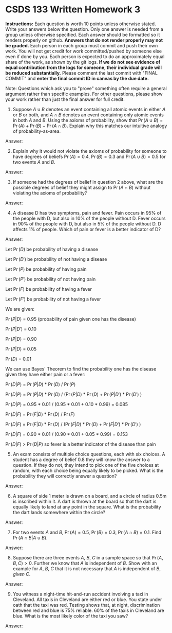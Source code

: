 # CSDS 133 Written Homework 3
**Instructions:** Each question is worth 10 points unless otherwise stated. Write your answers below the question. Only one answer is needed from a group unless otherwise specified. Each answer should be formatted so it renders properly on github. **Answers that do not render properly may not be graded.** Each person in each group must commit and push their own work. You will not get credit for work committed/pushed by someone else even if done by you. Each person is expected to do an approximately equal share of the work, as shown by the git logs. **If we do not see evidence of equal contribution from the logs for someone, their individual grade will be reduced substantially.** Please comment the last commit with "FINAL COMMIT" and **enter the final commit ID in canvas by the due date.**

Note: Questions which ask you to "prove" something often require a general argument rather than specific examples. For other questions, please show your work rather than just the final answer for full credit.

1. Suppose $A \cup B$ denotes an event containing all atomic events in either $A$ or $B$ or both, and $A \cap B$ denotes an event containing only atomic events in both $A$ and $B$. Using the axioms of probability, show that $\Pr(A\cup B)=\Pr(A)+\Pr(B)-\Pr(A\cap B)$. Explain why this matches our intuitive analogy of probability-as-area.

Answer:

2. Explain why it would not violate the axioms of probability for someone to have degrees of beliefs $\Pr(A)=0.4$, $\Pr(B)=0.3$ and $\Pr(A \cup B)=0.5$ for two events $A$ and $B$. 

Answer:


3. If someone had the degrees of belief in question 2 above, what are the possible degrees of belief they might assign to $\Pr(A \cap B)$ without violating the axioms of probability?

Answer: 

4.	A disease D has two symptoms, pain and fever. Pain occurs in 95% of the people with D, but also in 10% of the people without D. Fever occurs in 90% of the people with D, but also in 5% of the people without D. D affects 1% of people. Which of pain or fever is a better indicator of D? 

Answer: 

Let $\Pr(D)$ be probability of having a disease

Let $\Pr(D')$ be probability of not having a disease

Let $\Pr(P)$ be probability of having pain

Let $\Pr(P')$ be probability of not having pain

Let $\Pr(F)$ be probability of having a fever

Let $\Pr(F')$ be probability of not having a fever

We are given:

$\Pr(P|D)$ = 0.95 (probability of pain given one has the disease)

$\Pr(P|D')$ = 0.10

$\Pr(P|D)$ = 0.90

$\Pr(P|D)$ = 0.05

$\Pr(D)$ = 0.01

We can use Bayes' Theorem to find the probability one has the disease given they have either pain or a fever:

$\Pr(D|P)$ = $\Pr(P|D)$ * $\Pr(D)$ / $\Pr(P)$ 

$\Pr(D|P)$ = $\Pr(P|D)$ * $\Pr(D)$ / ($\Pr(P|D)$ * $\Pr(D)$ + $\Pr(P|D')$ * $\Pr(D')$ )

$\Pr(D|P)$ = 0.95 * 0.01 / (0.95 * 0.01 + 0.10 * 0.99) = 0.085

$\Pr(D|F)$ = $\Pr(F|D)$ * $\Pr(D)$ / $\Pr(F)$ 

$\Pr(D|F)$ = $\Pr(F|D)$ * $\Pr(D)$ / ($\Pr(F|D)$ * $\Pr(D)$ + $\Pr(F|D')$ * $\Pr(D')$ )

$\Pr(D|F)$ = 0.90 * 0.01 / (0.90 * 0.01 + 0.05 * 0.99) = 0.153

$\Pr(D|F)$ > $\Pr(D|P)$ so fever is a better indicator of the disease than pain

5.  An exam consists of multiple choice questions, each with six choices. A student has a degree of belief 0.8 they will know the answer to a question. If they do not, they intend to pick one of the five choices at random, with each choice being equally likely to be picked. What is the probability they will correctly answer a question?

Answer: 

6. A square of side 1 meter is drawn on a board, and a circle of radius 0.5m is inscribed within it. A dart is thrown at the board so that the dart is equally likely to land at any point in the square. What is the probability the dart lands somewhere within the circle?

Answer: 

7. For two events $A$ and $B$, $\Pr(A)=0.5$, $\Pr(B)=0.3$, $\Pr(A \cap B)=0.1$. Find $\Pr(A \cap B|A \cup B)$.

Answer: 

8. Suppose there are three events $A$, $B$, $C$ in a sample space so that $\Pr(A, B, C)>0$. Further we know that $A$ is independent of $B$. Show with an example for $A$, $B$, $C$ that it is not necessary that $A$ is independent of $B$, *given* $C$.

Answer:

9. You witness a night-time hit-and-run accident involving a taxi in Cleveland. All taxis in Cleveland are either red or blue. You state under oath that the taxi was red. Testing shows that, at night, discrimination between red and blue is 75% reliable. 60% of the taxis in Cleveland are blue. What is the most likely color of the taxi you saw?

Answer:

